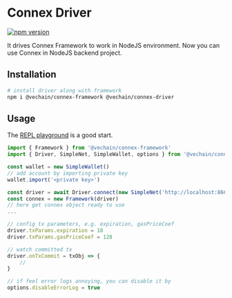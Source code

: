 # Connex Driver

[![npm version](https://badge.fury.io/js/%40vechain%2Fconnex-driver.svg)](https://badge.fury.io/js/%40vechain%2Fconnex-driver)

It drives Connex Framework to work in NodeJS environment. Now you can use Connex in NodeJS backend project.

## Installation

```bash
# install driver along with framework
npm i @vechain/connex-framework @vechain/connex-driver
```

## Usage

The [REPL playground](https://github.com/vechain/connex-repl) is a good start.


```typescript
import { Framework } from '@vechain/connex-framework'
import { Driver, SimpleNet, SimpleWallet, options } from '@vechain/connex.driver-nodejs'

const wallet = new SimpleWallet()
// add account by importing private key
wallet.import('<private key>')

const driver = await Driver.connect(new SimpleNet('http://localhost:8669/'), wallet)
const connex = new Framework(driver)
// here get connex object ready to use
...

// config tx parameters, e.g. expiration, gasPriceCoef
driver.txParams.expiration = 18
driver.txParams.gasPriceCoef = 128

// watch committed tx
driver.onTxCommit = txObj => {
    // 
}

// if feel error logs annoying, you can disable it by
options.disableErrorLog = true
```